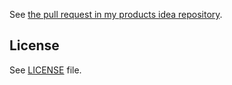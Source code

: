 See [the pull request in my products idea repository](https://github.com/jonmagic/product/pull/3).

## License

See [LICENSE](LICENSE) file.
